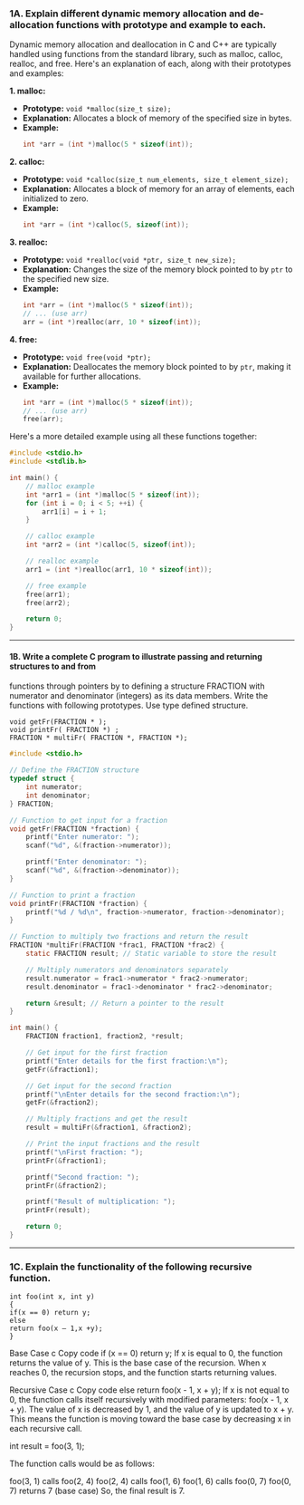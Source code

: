 ### 1A. Explain different dynamic memory allocation and de-allocation functions with prototype and example to each.

Dynamic memory allocation and deallocation in C and C++ are typically handled using functions from the standard library, such as malloc, calloc, realloc, and free. Here's an explanation of each, along with their prototypes and examples:

**1. malloc:**
   - **Prototype:** `void *malloc(size_t size);`
   - **Explanation:** Allocates a block of memory of the specified size in bytes.
   - **Example:**
     ```c
     int *arr = (int *)malloc(5 * sizeof(int));
     ```

**2. calloc:**
   - **Prototype:** `void *calloc(size_t num_elements, size_t element_size);`
   - **Explanation:** Allocates a block of memory for an array of elements, each initialized to zero.
   - **Example:**
     ```c
     int *arr = (int *)calloc(5, sizeof(int));
     ```

**3. realloc:**
   - **Prototype:** `void *realloc(void *ptr, size_t new_size);`
   - **Explanation:** Changes the size of the memory block pointed to by `ptr` to the specified new size.
   - **Example:**
     ```c
     int *arr = (int *)malloc(5 * sizeof(int));
     // ... (use arr)
     arr = (int *)realloc(arr, 10 * sizeof(int));
     ```

**4. free:**
   - **Prototype:** `void free(void *ptr);`
   - **Explanation:** Deallocates the memory block pointed to by `ptr`, making it available for further allocations.
   - **Example:**
     ```c
     int *arr = (int *)malloc(5 * sizeof(int));
     // ... (use arr)
     free(arr);
     ```

Here's a more detailed example using all these functions together:

```c
#include <stdio.h>
#include <stdlib.h>

int main() {
    // malloc example
    int *arr1 = (int *)malloc(5 * sizeof(int));
    for (int i = 0; i < 5; ++i) {
        arr1[i] = i + 1;
    }

    // calloc example
    int *arr2 = (int *)calloc(5, sizeof(int));

    // realloc example
    arr1 = (int *)realloc(arr1, 10 * sizeof(int));

    // free example
    free(arr1);
    free(arr2);

    return 0;
}
```

----

#### 1B. Write a complete C program to illustrate passing and returning structures to and from
functions through pointers by to defining a structure FRACTION with numerator and
denominator (integers) as its data members. Write the functions with following
prototypes. Use type defined structure.
```
void getFr(FRACTION * );
void printFr( FRACTION *) ;
FRACTION * multiFr( FRACTION *, FRACTION *);
```

```c
#include <stdio.h>

// Define the FRACTION structure
typedef struct {
    int numerator;
    int denominator;
} FRACTION;

// Function to get input for a fraction
void getFr(FRACTION *fraction) {
    printf("Enter numerator: ");
    scanf("%d", &(fraction->numerator));

    printf("Enter denominator: ");
    scanf("%d", &(fraction->denominator));
}

// Function to print a fraction
void printFr(FRACTION *fraction) {
    printf("%d / %d\n", fraction->numerator, fraction->denominator);
}

// Function to multiply two fractions and return the result
FRACTION *multiFr(FRACTION *frac1, FRACTION *frac2) {
    static FRACTION result; // Static variable to store the result

    // Multiply numerators and denominators separately
    result.numerator = frac1->numerator * frac2->numerator;
    result.denominator = frac1->denominator * frac2->denominator;

    return &result; // Return a pointer to the result
}

int main() {
    FRACTION fraction1, fraction2, *result;

    // Get input for the first fraction
    printf("Enter details for the first fraction:\n");
    getFr(&fraction1);

    // Get input for the second fraction
    printf("\nEnter details for the second fraction:\n");
    getFr(&fraction2);

    // Multiply fractions and get the result
    result = multiFr(&fraction1, &fraction2);

    // Print the input fractions and the result
    printf("\nFirst fraction: ");
    printFr(&fraction1);

    printf("Second fraction: ");
    printFr(&fraction2);

    printf("Result of multiplication: ");
    printFr(result);

    return 0;
}
```

---

### 1C. Explain the functionality of the following recursive function.
```
int foo(int x, int y)
{
if(x == 0) return y;
else
return foo(x – 1,x +y);
}
```
Base Case
c
Copy code
if (x == 0)
    return y;
If x is equal to 0, the function returns the value of y. This is the base case of the recursion. When x reaches 0, the recursion stops, and the function starts returning values.

Recursive Case
c
Copy code
else
    return foo(x - 1, x + y);
If x is not equal to 0, the function calls itself recursively with modified parameters: foo(x - 1, x + y). The value of x is decreased by 1, and the value of y is updated to x + y. This means the function is moving toward the base case by decreasing x in each recursive call.

int result = foo(3, 1);

The function calls would be as follows:

foo(3, 1) calls foo(2, 4)
foo(2, 4) calls foo(1, 6)
foo(1, 6) calls foo(0, 7)
foo(0, 7) returns 7 (base case)
So, the final result is 7.
